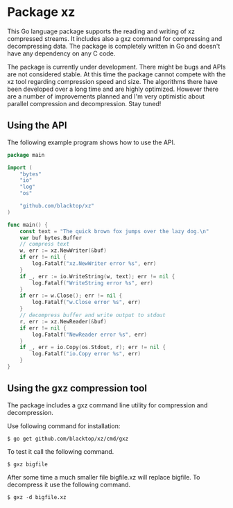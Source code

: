 # Package xz

This Go language package supports the reading and writing of xz
compressed streams. It includes also a gxz command for compressing and
decompressing data. The package is completely written in Go and doesn't
have any dependency on any C code.

The package is currently under development. There might be bugs and APIs
are not considered stable. At this time the package cannot compete with
the xz tool regarding compression speed and size. The algorithms there
have been developed over a long time and are highly optimized. However
there are a number of improvements planned and I'm very optimistic about
parallel compression and decompression. Stay tuned!

## Using the API

The following example program shows how to use the API.

```go
package main

import (
    "bytes"
    "io"
    "log"
    "os"

    "github.com/blacktop/xz"
)

func main() {
    const text = "The quick brown fox jumps over the lazy dog.\n"
    var buf bytes.Buffer
    // compress text
    w, err := xz.NewWriter(&buf)
    if err != nil {
        log.Fatalf("xz.NewWriter error %s", err)
    }
    if _, err := io.WriteString(w, text); err != nil {
        log.Fatalf("WriteString error %s", err)
    }
    if err := w.Close(); err != nil {
        log.Fatalf("w.Close error %s", err)
    }
    // decompress buffer and write output to stdout
    r, err := xz.NewReader(&buf)
    if err != nil {
        log.Fatalf("NewReader error %s", err)
    }
    if _, err = io.Copy(os.Stdout, r); err != nil {
        log.Fatalf("io.Copy error %s", err)
    }
}
```

## Using the gxz compression tool

The package includes a gxz command line utility for compression and
decompression.

Use following command for installation:

    $ go get github.com/blacktop/xz/cmd/gxz

To test it call the following command.

    $ gxz bigfile

After some time a much smaller file bigfile.xz will replace bigfile.
To decompress it use the following command.

    $ gxz -d bigfile.xz

